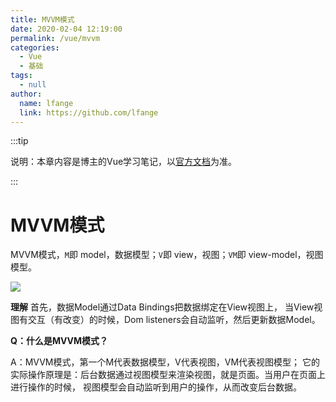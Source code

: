 ```yaml
---
title: MVVM模式
date: 2020-02-04 12:19:00
permalink: /vue/mvvm
categories: 
  - Vue
  - 基础
tags: 
  - null
author: 
  name: lfange
  link: https://github.com/lfange
---
```

:::tip

说明：本章内容是博主的Vue学习笔记，以[官方文档](https://cn.vuejs.org/v2/guide/)为准。

:::



# MVVM模式

MVVM模式，`M`即 model，数据模型；`V`即 view，视图；`VM`即 view-model，视图模型。
<!-- more -->
![](https://cdn.jsdelivr.net/gh/lfange/image_store/blog/20200204123438.png)

**理解**
首先，数据Model通过Data Bindings把数据绑定在View视图上，
当View视图有交互（有改变）的时候，Dom listeners会自动监听，然后更新数据Model。


**Q：什么是MVVM模式？**

A：MVVM模式，第一个M代表数据模型，V代表视图，VM代表视图模型；
它的实际操作原理是：后台数据通过视图模型来渲染视图，就是页面。当用户在页面上进行操作的时候，
视图模型会自动监听到用户的操作，从而改变后台数据。

